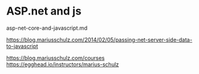 # ASP.net and js

asp-net-core-and-javascript.md
 
https://blog.mariusschulz.com/2014/02/05/passing-net-server-side-data-to-javascript

https://blog.mariusschulz.com/courses
https://egghead.io/instructors/marius-schulz



